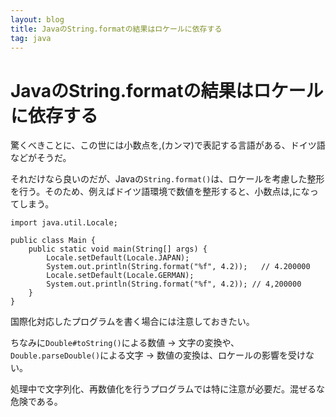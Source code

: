 ```yaml
---
layout: blog
title: JavaのString.formatの結果はロケールに依存する
tag: java
---
```


# JavaのString.formatの結果はロケールに依存する

驚くべきことに、この世には小数点を,(カンマ)で表記する言語がある、ドイツ語などがそうだ。

それだけなら良いのだが、Javaの`String.format()`は、ロケールを考慮した整形を行う。そのため、例えばドイツ語環境で数値を整形すると、小数点は,になってしまう。

~~~~
import java.util.Locale;

public class Main {
	public static void main(String[] args) {
		Locale.setDefault(Locale.JAPAN);
		System.out.println(String.format("%f", 4.2));	// 4.200000	
		Locale.setDefault(Locale.GERMAN);
		System.out.println(String.format("%f", 4.2)); // 4,200000
	}
}
~~~~

国際化対応したプログラムを書く場合には注意しておきたい。

ちなみに`Double#toString()`による数値 -> 文字の変換や、`Double.parseDouble()`による文字 -> 数値の変換は、ロケールの影響を受けない。

処理中で文字列化、再数値化を行うプログラムでは特に注意が必要だ。混ぜるな危険である。
